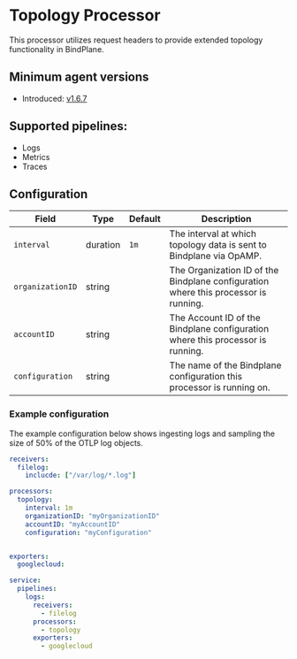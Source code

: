 # Topology Processor
This processor utilizes request headers to provide extended topology functionality in BindPlane.

## Minimum agent versions
- Introduced: [v1.6.7](https://github.com/observIQ/bindplane-agent/releases/tag/v1.6.7)

## Supported pipelines:
- Logs
- Metrics
- Traces

## Configuration
| Field                | Type      | Default | Description                                                                                                                                                               |
|----------------------|-----------|---------|---------------------------------------------------------------------------------------------------------------------------------------------------------------------------|
| `interval`           | duration  | `1m`    | The interval at which topology data is sent to Bindplane via OpAMP.                                                                                                       |
| `organizationID`     | string    |         | The Organization ID of the Bindplane configuration where this processor is running.                                                                                       |
| `accountID`          | string    |         | The Account ID of the Bindplane configuration where this processor is running.                                                                                            |
| `configuration`      | string    |         | The name of the Bindplane configuration this processor is running on.                                                                                                     |


### Example configuration

The example configuration below shows ingesting logs and sampling the size of 50% of the OTLP log objects.

```yaml
receivers:
  filelog:
    inclucde: ["/var/log/*.log"]

processors:
  topology:
    interval: 1m
    organizationID: "myOrganizationID"
    accountID: "myAccountID"
    configuration: "myConfiguration"


exporters:
  googlecloud:

service:
  pipelines:
    logs:
      receivers:
        - filelog
      processors:
        - topology
      exporters:
        - googlecloud
```
